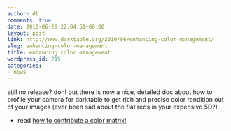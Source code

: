 ```yaml
---
author: dt
comments: true
date: 2010-06-28 22:04:51+00:00
layout: post
link: http://www.darktable.org/2010/06/enhancing-color-management/
slug: enhancing-color-management
title: enhancing color management
wordpress_id: 215
categories:
- news
---
```


still no release? doh! but there is now a nice, detailed doc about how to profile your camera for darktable to get rich and precise color rendition out of your images (ever been sad about the flat reds in your expensive 5D?)



	
  * read [how to contribute a color matrix!](http://blog.pcode.nl/2010/06/28/darktable-camera-color-profiling/)


